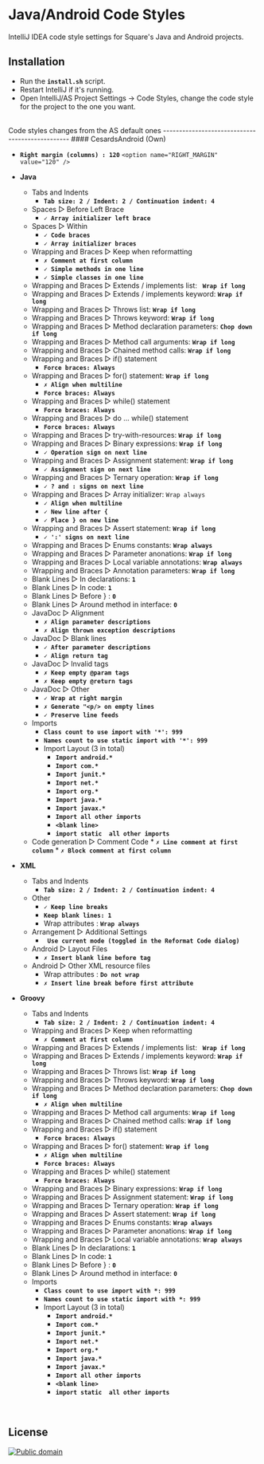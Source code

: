 Java/Android Code Styles
================

IntelliJ IDEA code style settings for Square's Java and Android projects.

Installation
------------
* Run the __`install.sh`__ script.
* Restart IntelliJ if it's running.
* Open IntelliJ/AS Project Settings -> Code Styles, change the code style for the
   project to the one you want.

<br>
Code styles changes from the AS default ones
------------------------------------------------
#### CesardsAndroid (Own)

* __`Right margin (columns) : 120`__
   `<option name="RIGHT_MARGIN" value="120" />`

* __Java__
   * Tabs and Indents
      * __`Tab size: 2 / Indent: 2 / Continuation indent: 4`__
   * Spaces ▻ Before Left Brace
      * __`✓ Array initializer left brace`__
   * Spaces ▻ Within
      * __`✓ Code braces`__
      * __`✓ Array initializer braces`__
   * Wrapping and Braces ▻ Keep when reformatting
      * __`✗ Comment at first column`__
      * __`✓ Simple methods in one line`__
      * __`✓ Simple classes in one line`__
   * Wrapping and Braces ▻ Extends / implements list: __` Wrap if long`__
   * Wrapping and Braces ▻ Extends / implements keyword: __`Wrap if long`__
   * Wrapping and Braces ▻ Throws list: __`Wrap if long`__
   * Wrapping and Braces ▻ Throws keyword: __`Wrap if long`__
   * Wrapping and Braces ▻ Method declaration parameters: __`Chop down if long`__
   * Wrapping and Braces ▻ Method call arguments: __`Wrap if long`__
   * Wrapping and Braces ▻ Chained method calls: __`Wrap if long`__
   * Wrapping and Braces ▻ if() statement
      * __`Force braces: Always`__
   * Wrapping and Braces ▻ for() statement: __`Wrap if long`__
      * __`✗ Align when multiline`__
      * __`Force braces: Always`__
   * Wrapping and Braces ▻ while() statement
      * __`Force braces: Always`__
   * Wrapping and Braces ▻ do ... while() statement
      * __`Force braces: Always`__
   * Wrapping and Braces ▻ try-with-resources: __`Wrap if long`__
   * Wrapping and Braces ▻ Binary expressions: __`Wrap if long`__
      * __`✓ Operation sign on next line`__
   * Wrapping and Braces ▻ Assignment statement: __`Wrap if long`__
      * __`✓ Assignment sign on next line`__
   * Wrapping and Braces ▻ Ternary operation: __`Wrap if long`__
      * __`✓ ? and : signs on next line`__
   * Wrapping and Braces ▻ Array initializer: `Wrap always`
      * __`✓ Align when multiline`__
      * __`✓ New line after {`__
      * __`✓ Place } on new line`__
   * Wrapping and Braces ▻ Assert statement: __`Wrap if long`__
      * __`✓ ':' signs on next line`__
   * Wrapping and Braces ▻ Enums constants: __`Wrap always`__
   * Wrapping and Braces ▻ Parameter anonations: __`Wrap if long`__
   * Wrapping and Braces ▻ Local variable annotations: __`Wrap always`__
   * Wrapping and Braces ▻ Annotation parameters: __`Wrap if long`__
   * Blank Lines ▻ In declarations: __`1`__
   * Blank Lines ▻ In code: __`1`__
   * Blank Lines ▻ Before } : __`0`__
   * Blank Lines ▻ Around method in interface: __`0`__
   * JavaDoc ▻ Alignment
      * __`✗ Align parameter descriptions`__
      * __`✗ Align thrown exception descriptions`__
   * JavaDoc ▻ Blank lines
      * __`✓ After parameter descriptions`__
      * __`✓ Align return tag`__
   * JavaDoc ▻ Invalid tags
      * __`✗ Keep empty @param tags`__
      * __`✗ Keep empty @return tags`__
   * JavaDoc ▻ Other
      * __`✓ Wrap at right margin`__
      * __`✗ Generate "<p/> on empty lines`__
      * __`✓ Preserve line feeds`__
   * Imports
      * __`Class count to use import with '*': 999`__
      * __`Names count to use static import with '*': 999`__
      * Import Layout (3 in total)
         * __`Import android.*`__
         * __`Import com.*`__
         * __`Import junit.*`__
         * __`Import net.*`__
         * __`Import org.*`__
         * __`Import java.*`__
         * __`Import javax.*`__
         * __`Import all other imports`__
         * __`<blank line>`__
         * __`import static  all other imports`__
   * Code generation ▻ Comment Code
         * __`✗ Line comment at first column`__
         * __`✗ Block comment at first column`__

* __XML__
   * Tabs and Indents
      * __`Tab size: 2 / Indent: 2 / Continuation indent: 4`__
   * Other
      * __`✓ Keep line breaks`__
      * __`Keep blank lines: 1`__
      * Wrap attributes : __`Wrap always`__
   * Arrangement ▻ Additional Settings
      * __` Use current mode (toggled in the Reformat Code dialog)`__
   * Android ▻ Layout Files
      * __`✗ Insert blank line before tag`__
   * Android ▻ Other XML resource files
      * Wrap attributes : __`Do not wrap`__
      * __`✗ Insert line break before first attribute`__

* __Groovy__
   * Tabs and Indents
      * __`Tab size: 2 / Indent: 2 / Continuation indent: 4`__
   * Wrapping and Braces ▻ Keep when reformatting
      * __`✗ Comment at first column`__
   * Wrapping and Braces ▻ Extends / implements list: __` Wrap if long`__
   * Wrapping and Braces ▻ Extends / implements keyword: __`Wrap if long`__
   * Wrapping and Braces ▻ Throws list: __`Wrap if long`__
   * Wrapping and Braces ▻ Throws keyword: __`Wrap if long`__
   * Wrapping and Braces ▻ Method declaration parameters: __`Chop down if long`__
      * __`✗ Align when multiline`__
   * Wrapping and Braces ▻ Method call arguments: __`Wrap if long`__
   * Wrapping and Braces ▻ Chained method calls: __`Wrap if long`__
   * Wrapping and Braces ▻ if() statement
      * __`Force braces: Always`__
   * Wrapping and Braces ▻ for() statement: __`Wrap if long`__
      * __`✗ Align when multiline`__
      * __`Force braces: Always`__
   * Wrapping and Braces ▻ while() statement
      * __`Force braces: Always`__
   * Wrapping and Braces ▻ Binary expressions: __`Wrap if long`__
   * Wrapping and Braces ▻ Assignment statement: __`Wrap if long`__
   * Wrapping and Braces ▻ Ternary operation: __`Wrap if long`__
   * Wrapping and Braces ▻ Assert statement: __`Wrap if long`__
   * Wrapping and Braces ▻ Enums constants: __`Wrap always`__
   * Wrapping and Braces ▻ Parameter anonations: __`Wrap if long`__
   * Wrapping and Braces ▻ Local variable annotations: __`Wrap always`__
   * Blank Lines ▻ In declarations: __`1`__
   * Blank Lines ▻ In code: __`1`__
   * Blank Lines ▻ Before } : __`0`__
   * Blank Lines ▻ Around method in interface: __`0`__
   * Imports
      * __`Class count to use import with *: 999`__
      * __`Names count to use static import with *: 999`__
      * Import Layout (3 in total)
         * __`Import android.*`__
         * __`Import com.*`__
         * __`Import junit.*`__
         * __`Import net.*`__
         * __`Import org.*`__
         * __`Import java.*`__
         * __`Import javax.*`__
         * __`Import all other imports`__
         * __`<blank line>`__
         * __`import static  all other imports`__

<br>

License
-------
[![Public domain](https://licensebuttons.net/p/zero/1.0/88x31.png)](https://creativecommons.org/publicdomain/zero/1.0/legalcode)
